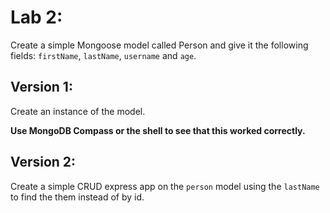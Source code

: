 
# Lab 2:

Create a simple Mongoose model called Person and give it the following fields: `firstName`, `lastName`, `username` and `age`. 

## Version 1:
Create an instance of the model.

**Use MongoDB Compass or the shell to see that this worked correctly.**

## Version 2:
Create a simple CRUD express app on the `person` model using the `lastName` to find the them instead of by id.